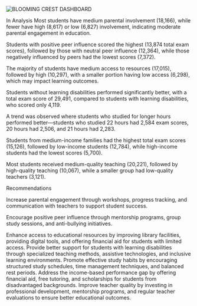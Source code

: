 ![BLOOMING CREST DASHBOARD](https://github.com/user-attachments/assets/d50303a5-34b8-4e54-9618-c1366f79724c)

In Analysis
Most students have medium parental involvement (18,166), while fewer have high (8,617) or low (6,827) involvement, indicating moderate parental engagement in education.

Students with positive peer influence scored the highest (13,874 total exam scores), followed by those with neutral peer influence (12,364), while those negatively influenced by peers had the lowest scores (7,372).

The majority of students have medium access to resources (17,015), followed by high (10,297), with a smaller portion having low access (6,298), which may impact learning outcomes.

Students without learning disabilities performed significantly better, with a total exam score of 29,491, compared to students with learning disabilities, who scored only 4,119.

A trend was observed where students who studied for longer hours performed better—students who studied 22 hours had 2,584 exam scores, 20 hours had 2,506, and 21 hours had 2,283.

Students from medium-income families had the highest total exam scores (15,126), followed by low-income students (12,784), while high-income students had the lowest scores (5,700).

Most students received medium-quality teaching (20,221), followed by high-quality teaching (10,067), while a smaller group had low-quality teachers (3,121).

Recommendations

Increase parental engagement through workshops, progress tracking, and communication with teachers to support student success.

Encourage positive peer influence through mentorship programs, group study sessions, and anti-bullying initiatives.

Enhance access to educational resources by improving library facilities, providing digital tools, and offering financial aid for students with limited access.
Provide better support for students with learning disabilities through specialized teaching methods, assistive technologies, and inclusive learning environments.
Promote effective study habits by encouraging structured study schedules, time management techniques, and balanced rest periods.
Address the income-based performance gap by offering financial aid, free tutoring, and scholarships for students from disadvantaged backgrounds.
Improve teacher quality by investing in professional development, mentorship programs, and regular teacher evaluations to ensure better educational outcomes.
